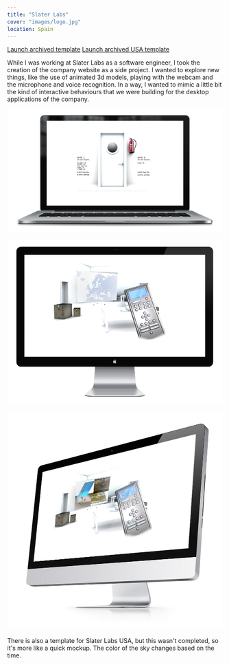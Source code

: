 ```yaml
---
title: "Slater Labs"
cover: "images/logo.jpg"
location: Spain
---
```


<p class="work-links">
<a class="btn icon icon-external" href="http://work.joanmira.com/webs/slater/" target="_blank">Launch archived template</a>
<a class="btn icon icon-external" href="http://work.joanmira.com/webs/slaterusa/" target="_blank">Launch archived USA template</a></p>

While I was working at Slater Labs as a software engineer, I took the creation of the company website as a side project. I wanted to explore new things, like the use of animated 3d models, playing with the webcam and the microphone and voice recognition. In a way, I wanted to mimic a little bit the kind of interactive behaviours that we were building for the desktop applications of the company.

![](./images/1.jpg)

![](./images/2.jpg)

![](./images/3.jpg)

There is also a template for Slater Labs USA, but this wasn't completed, so it's more like a quick mockup. The color of the sky changes based on the time.
